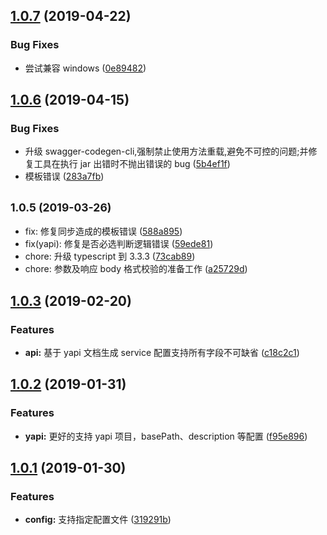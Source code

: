## [1.0.7](https://github.com/gogoyqj/sm2tsservice/compare/v1.0.3...v1.0.7) (2019-04-22)

### Bug Fixes

- 尝试兼容 windows ([0e89482](https://github.com/gogoyqj/sm2tsservice/commit/0e89482))

## [1.0.6](https://github.com/gogoyqj/sm2tsservice/compare/v1.0.3...v1.0.6) (2019-04-15)

### Bug Fixes

- 升级 swagger-codegen-cli,强制禁止使用方法重载,避免不可控的问题;并修复工具在执行 jar 出错时不抛出错误的 bug
  ([5b4ef1f](https://github.com/gogoyqj/sm2tsservice/commit/5b4ef1f))
- 模板错误 ([283a7fb](https://github.com/gogoyqj/sm2tsservice/commit/283a7fb))

## <small>1.0.5 (2019-03-26)</small>

- fix: 修复同步造成的模板错误 ([588a895](https://github.com/gogoyqj/sm2tsservice/commit/588a895))
- fix(yapi): 修复是否必选判断逻辑错误 ([59ede81](https://github.com/gogoyqj/sm2tsservice/commit/59ede81))
- chore: 升级 typescript 到 3.3.3 ([73cab89](https://github.com/gogoyqj/sm2tsservice/commit/73cab89))
- chore: 参数及响应 body 格式校验的准备工作 ([a25729d](https://github.com/gogoyqj/sm2tsservice/commit/a25729d))

## [1.0.3](https://github.com/gogoyqj/sm2tsservice/compare/v1.0.2...v1.0.3) (2019-02-20)

### Features

- **api:** 基于 yapi 文档生成 service 配置支持所有字段不可缺省 ([c18c2c1](https://github.com/gogoyqj/sm2tsservice/commit/c18c2c1))

## [1.0.2](https://github.com/gogoyqj/sm2tsservice/compare/v1.0.1...v1.0.2) (2019-01-31)

### Features

- **yapi:** 更好的支持 yapi 项目，basePath、description 等配置 ([f95e896](https://github.com/gogoyqj/sm2tsservice/commit/f95e896))

## [1.0.1](https://github.com/gogoyqj/sm2tsservice/compare/319291b...v1.0.1) (2019-01-30)

### Features

- **config:** 支持指定配置文件 ([319291b](https://github.com/gogoyqj/sm2tsservice/commit/319291b))
